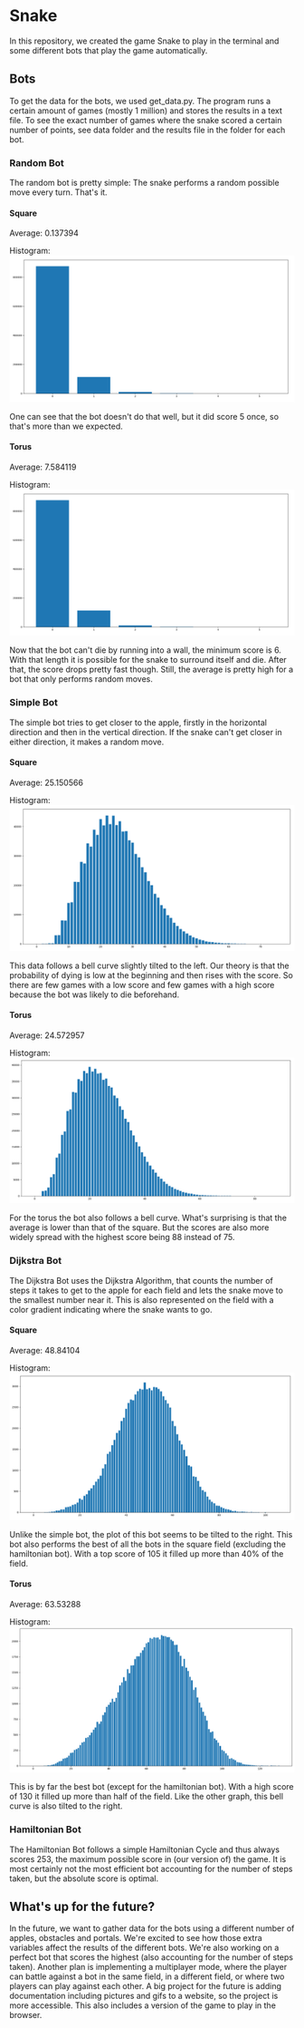 # Snake

In this repository, we created the game Snake to play in the terminal and some different bots that play the game automatically.

## Bots

To get the data for the bots, we used get_data.py. The program runs a certain amount of games (mostly 1 million) and stores the results in a text file.
To see the exact number of games where the snake scored a certain number of points, see data folder and the results file in the folder for each bot.


### Random Bot

The random bot is pretty simple: The snake performs a random possible move every turn. That's it.

#### Square

Average: 0.137394

Histogram:
<img src="data/random_bot/square/histogram.png">

One can see that the bot doesn't do that well, but it did score 5 once, so that's more than we expected.

#### Torus

Average: 7.584119

Histogram:
<img src="data/random_bot/square/histogram.png">

Now that the bot can't die by running into a wall, the minimum score is 6. With that length it is possible for the snake to surround itself and die. After that, the score drops pretty fast though. Still, the average is pretty high for a bot that only performs random moves.


### Simple Bot

The simple bot tries to get closer to the apple, firstly in the horizontal direction and then in the vertical direction. If the snake can't get closer in either direction, it makes a random move.

#### Square

Average: 25.150566

Histogram:
<img src="data/simple_bot/square/histogram.png">

This data follows a bell curve slightly tilted to the left. Our theory is that the probability of dying is low at the beginning and then rises with the score. So there are few games with a low score and few games with a high score because the bot was likely to die beforehand.

#### Torus

Average: 24.572957

Histogram:
<img src="data/simple_bot/torus/histogram.png">

For the torus the bot also follows a bell curve. What's surprising is that the average is lower than that of the square. But the scores are also more widely spread with the highest score being 88 instead of 75.


### Dijkstra Bot

The Dijkstra Bot uses the Dijkstra Algorithm, that counts the number of steps it takes to get to the apple for each field and lets the snake move to the smallest number near it. This is also represented on the field with a color gradient indicating where the snake wants to go.

#### Square

Average: 48.84104

Histogram:
<img src="data/dijkstra_bot/square/histogram.png">

Unlike the simple bot, the plot of this bot seems to be tilted to the right. This bot also performs the best of all the bots in the square field (excluding the hamiltonian bot). With a top score of 105 it filled up more than 40% of the field.

#### Torus

Average: 63.53288

Histogram:
<img src="data/dijkstra_bot/torus/histogram.png">

This is by far the best bot (except for the hamiltonian bot). With a high score of 130 it filled up more than half of the field. Like the other graph, this bell curve is also tilted to the right.


### Hamiltonian Bot

The Hamiltonian Bot follows a simple Hamiltonian Cycle and thus always scores 253, the maximum possible score in (our version of) the game.
It is most certainly not the most efficient bot accounting for the number of steps taken, but the absolute score is optimal.


## What's up for the future?

In the future, we want to gather data for the bots using a different number of apples, obstacles and portals. We're excited to see how those extra variables affect the results of the different bots.
We're also working on a perfect bot that scores the highest (also accounting for the number of steps taken).
Another plan is implementing a multiplayer mode, where the player can battle against a bot in the same field, in a different field, or where two players can play against each other.
A big project for the future is adding documentation including pictures and gifs to a website, so the project is more accessible. This also includes a version of the game to play in the browser.